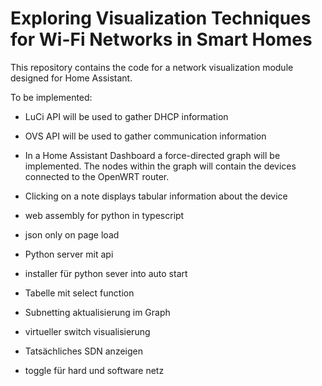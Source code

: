 # Exploring Visualization Techniques for Wi-Fi Networks in Smart Homes

This repository contains the code for a network visualization module designed for Home Assistant.

To be implemented:
- LuCi API will be used to gather DHCP information
- OVS API will be used to gather communication information
- In a Home Assistant Dashboard a force-directed graph will be implemented.
  The nodes within the graph will contain the devices connected to the OpenWRT router.
- Clicking on a note displays tabular information about the device

- web assembly for python in typescript
- json only on page load

- Python server mit api
- installer für python sever into auto start
- Tabelle mit select function
- Subnetting aktualisierung im Graph
- virtueller switch visualisierung
- Tatsächliches SDN anzeigen
- toggle für hard und software netz